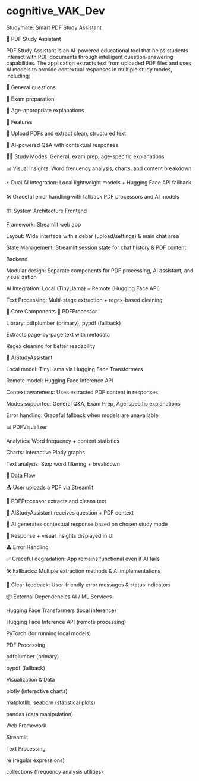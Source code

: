 # cognitive_VAK_Dev
Studymate: Smart PDF Study Assistant


📘 PDF Study Assistant

PDF Study Assistant is an AI-powered educational tool that helps students interact with PDF documents through intelligent question-answering capabilities. The application extracts text from uploaded PDF files and uses AI models to provide contextual responses in multiple study modes, including:

🧾 General questions

📝 Exam preparation

👶 Age-appropriate explanations

🚀 Features

📂 Upload PDFs and extract clean, structured text

🤖 AI-powered Q&A with contextual responses

🧑‍🎓 Study Modes: General, exam prep, age-specific explanations

📊 Visual Insights: Word frequency analysis, charts, and content breakdown

⚡ Dual AI Integration: Local lightweight models + Hugging Face API fallback

🛠️ Graceful error handling with fallback PDF processors and AI models

🏗️ System Architecture
Frontend

Framework: Streamlit
 web app

Layout: Wide interface with sidebar (upload/settings) & main chat area

State Management: Streamlit session state for chat history & PDF content

Backend

Modular design: Separate components for PDF processing, AI assistant, and visualization

AI Integration: Local (TinyLlama) + Remote (Hugging Face API)

Text Processing: Multi-stage extraction + regex-based cleaning

🔑 Core Components
📄 PDFProcessor

Library: pdfplumber (primary), pypdf (fallback)

Extracts page-by-page text with metadata

Regex cleaning for better readability

🤖 AIStudyAssistant

Local model: TinyLlama
 via Hugging Face Transformers

Remote model: Hugging Face Inference API

Context awareness: Uses extracted PDF content in responses

Modes supported: General Q&A, Exam Prep, Age-specific explanations

Error handling: Graceful fallback when models are unavailable

📊 PDFVisualizer

Analytics: Word frequency + content statistics

Charts: Interactive Plotly
 graphs

Text analysis: Stop word filtering + breakdown

🔄 Data Flow

📤 User uploads a PDF via Streamlit

📄 PDFProcessor extracts and cleans text

🤖 AIStudyAssistant receives question + PDF context

🧠 AI generates contextual response based on chosen study mode

💬 Response + visual insights displayed in UI

⚠️ Error Handling

✅ Graceful degradation: App remains functional even if AI fails

🛠️ Fallbacks: Multiple extraction methods & AI implementations

🔔 Clear feedback: User-friendly error messages & status indicators

📦 External Dependencies
AI / ML Services

Hugging Face Transformers (local inference)

Hugging Face Inference API (remote processing)

PyTorch (for running local models)

PDF Processing

pdfplumber (primary)

pypdf (fallback)

Visualization & Data

plotly (interactive charts)

matplotlib, seaborn (statistical plots)

pandas (data manipulation)

Web Framework

Streamlit

Text Processing

re (regular expressions)

collections (frequency analysis utilities)

